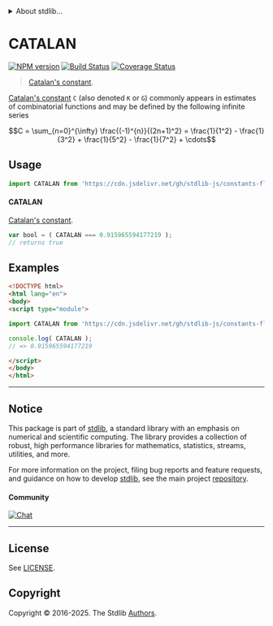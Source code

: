<!--

@license Apache-2.0

Copyright (c) 2018 The Stdlib Authors.

Licensed under the Apache License, Version 2.0 (the "License");
you may not use this file except in compliance with the License.
You may obtain a copy of the License at

   http://www.apache.org/licenses/LICENSE-2.0

Unless required by applicable law or agreed to in writing, software
distributed under the License is distributed on an "AS IS" BASIS,
WITHOUT WARRANTIES OR CONDITIONS OF ANY KIND, either express or implied.
See the License for the specific language governing permissions and
limitations under the License.

-->


<details>
  <summary>
    About stdlib...
  </summary>
  <p>We believe in a future in which the web is a preferred environment for numerical computation. To help realize this future, we've built stdlib. stdlib is a standard library, with an emphasis on numerical and scientific computation, written in JavaScript (and C) for execution in browsers and in Node.js.</p>
  <p>The library is fully decomposable, being architected in such a way that you can swap out and mix and match APIs and functionality to cater to your exact preferences and use cases.</p>
  <p>When you use stdlib, you can be absolutely certain that you are using the most thorough, rigorous, well-written, studied, documented, tested, measured, and high-quality code out there.</p>
  <p>To join us in bringing numerical computing to the web, get started by checking us out on <a href="https://github.com/stdlib-js/stdlib">GitHub</a>, and please consider <a href="https://opencollective.com/stdlib">financially supporting stdlib</a>. We greatly appreciate your continued support!</p>
</details>

# CATALAN

[![NPM version][npm-image]][npm-url] [![Build Status][test-image]][test-url] [![Coverage Status][coverage-image]][coverage-url] <!-- [![dependencies][dependencies-image]][dependencies-url] -->

> [Catalan's constant][catalan-constant].

<section class="intro">

[Catalan's constant][catalan-constant] `C` (also denoted `K` or `G`) commonly appears in estimates of combinatorial functions and may be defined by the following infinite series

<!-- <equation class="equation" label="eq:catalan_constant" align="center" raw="C = \sum_{n=0}^{\infty} \frac{(-1)^{n}}{(2n+1)^2} = \frac{1}{1^2} - \frac{1}{3^2} + \frac{1}{5^2} - \frac{1}{7^2} + \cdots" alt="Catalan's constant"> -->

```math
C = \sum_{n=0}^{\infty} \frac{(-1)^{n}}{(2n+1)^2} = \frac{1}{1^2} - \frac{1}{3^2} + \frac{1}{5^2} - \frac{1}{7^2} + \cdots
```

<!-- <div class="equation" align="center" data-raw-text="C = \sum_{n=0}^{\infty} \frac{(-1)^{n}}{(2n+1)^2} = \frac{1}{1^2} - \frac{1}{3^2} + \frac{1}{5^2} - \frac{1}{7^2} + \cdots" data-equation="eq:catalan_constant">
    <img src="https://cdn.jsdelivr.net/gh/stdlib-js/stdlib@6e1cf583c4854b3d982f22f361f53a30c9f552dc/lib/node_modules/@stdlib/constants/float64/catalan/docs/img/equation_catalan_constant.svg" alt="Catalan's constant">
    <br>
</div> -->

<!-- </equation> -->

</section>

<!-- /.intro -->



<section class="usage">

## Usage

```javascript
import CATALAN from 'https://cdn.jsdelivr.net/gh/stdlib-js/constants-float64-catalan@esm/index.mjs';
```

#### CATALAN

[Catalan's constant][catalan-constant].

```javascript
var bool = ( CATALAN === 0.915965594177219 );
// returns true
```

</section>

<!-- /.usage -->

<section class="examples">

## Examples

<!-- TODO: better example -->

<!-- eslint no-undef: "error" -->

```html
<!DOCTYPE html>
<html lang="en">
<body>
<script type="module">

import CATALAN from 'https://cdn.jsdelivr.net/gh/stdlib-js/constants-float64-catalan@esm/index.mjs';

console.log( CATALAN );
// => 0.915965594177219

</script>
</body>
</html>
```

</section>

<!-- /.examples -->

<!-- C interface documentation. -->



<!-- Section for related `stdlib` packages. Do not manually edit this section, as it is automatically populated. -->

<section class="related">

</section>

<!-- /.related -->

<!-- Section for all links. Make sure to keep an empty line after the `section` element and another before the `/section` close. -->


<section class="main-repo" >

* * *

## Notice

This package is part of [stdlib][stdlib], a standard library with an emphasis on numerical and scientific computing. The library provides a collection of robust, high performance libraries for mathematics, statistics, streams, utilities, and more.

For more information on the project, filing bug reports and feature requests, and guidance on how to develop [stdlib][stdlib], see the main project [repository][stdlib].

#### Community

[![Chat][chat-image]][chat-url]

---

## License

See [LICENSE][stdlib-license].


## Copyright

Copyright &copy; 2016-2025. The Stdlib [Authors][stdlib-authors].

</section>

<!-- /.stdlib -->

<!-- Section for all links. Make sure to keep an empty line after the `section` element and another before the `/section` close. -->

<section class="links">

[npm-image]: http://img.shields.io/npm/v/@stdlib/constants-float64-catalan.svg
[npm-url]: https://npmjs.org/package/@stdlib/constants-float64-catalan

[test-image]: https://github.com/stdlib-js/constants-float64-catalan/actions/workflows/test.yml/badge.svg?branch=main
[test-url]: https://github.com/stdlib-js/constants-float64-catalan/actions/workflows/test.yml?query=branch:main

[coverage-image]: https://img.shields.io/codecov/c/github/stdlib-js/constants-float64-catalan/main.svg
[coverage-url]: https://codecov.io/github/stdlib-js/constants-float64-catalan?branch=main

<!--

[dependencies-image]: https://img.shields.io/david/stdlib-js/constants-float64-catalan.svg
[dependencies-url]: https://david-dm.org/stdlib-js/constants-float64-catalan/main

-->

[chat-image]: https://img.shields.io/gitter/room/stdlib-js/stdlib.svg
[chat-url]: https://app.gitter.im/#/room/#stdlib-js_stdlib:gitter.im

[stdlib]: https://github.com/stdlib-js/stdlib

[stdlib-authors]: https://github.com/stdlib-js/stdlib/graphs/contributors

[umd]: https://github.com/umdjs/umd
[es-module]: https://developer.mozilla.org/en-US/docs/Web/JavaScript/Guide/Modules

[deno-url]: https://github.com/stdlib-js/constants-float64-catalan/tree/deno
[deno-readme]: https://github.com/stdlib-js/constants-float64-catalan/blob/deno/README.md
[umd-url]: https://github.com/stdlib-js/constants-float64-catalan/tree/umd
[umd-readme]: https://github.com/stdlib-js/constants-float64-catalan/blob/umd/README.md
[esm-url]: https://github.com/stdlib-js/constants-float64-catalan/tree/esm
[esm-readme]: https://github.com/stdlib-js/constants-float64-catalan/blob/esm/README.md
[branches-url]: https://github.com/stdlib-js/constants-float64-catalan/blob/main/branches.md

[stdlib-license]: https://raw.githubusercontent.com/stdlib-js/constants-float64-catalan/main/LICENSE

[catalan-constant]: https://en.wikipedia.org/wiki/Catalan%27s_constant

</section>

<!-- /.links -->
